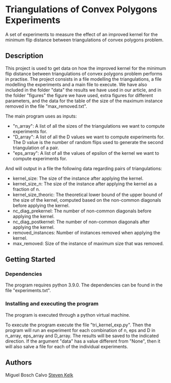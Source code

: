 # Triangulations of Convex Polygons Experiments

A set of experiments to measure the effect of an improved kernel for the minimum flip distance between triangulations of convex polygons problem.

## Description

This project is used to get data on how the improved kernel for the minimum flip distance between triangulations of convex polygons problem performs in practise. The project consists in a file modelling the triangulations, a file modelling the experiments and a main file to execute. We have also included in the folder "data" the results we have used in our article, and in the folder "figures" the figure we have used, extra figures for different parameters, and the data for the table of the size of the maximum instance removed in the file "max_removed.txt".

The main program uses as inputs:
* "n_array": A list of all the sizes of the triangulations we want to compute experiments for.
* "D_array": A list of all the D values we want to compute experiments for. The D value is the number of random flips used to generate the second triangulation of a pair. 
* "eps_array": A list of all the values of epsilon of the kernel we want to compute experiments for.

And will output in a file the following data regarding pairs of triangulations:

*  kernel_size: The size of the instance after applying the kernel.
*  kernel_size_n: The size of the instance after applying the kernel as a fraction of n.
*  kernel_size_theoric: The theoretical lower bound of the upper bound of the size of the kernel, computed based on the non-common diagonals before applying the kernel.
*  nc_diag_prekernel: The number of non-common diagonals before applying the kernel.
*  nc_diag_postkernel: The number of non-common diagonals after applying the kernel.
*  removed_instances: Number of instances removed when applying the kernel.
*  max_removed: Size of the instance of maximum size that was removed.


## Getting Started

### Dependencies

The program requires python 3.9.0. The dependencies can be found in the file "experiments.txt".

### Installing and executing the program

The program is executed through a python virtual machine.

To execute the program execute the file "tri_kernel_exp.py". Then the program will run an experiment for each combination of n, eps and D in n_array, eps_array and D_array. The results will be saved to the indicated direction. If the argument "data" has a value different from "None", then it will also salve a file for each of the individual experiments.

## Authors

Miguel Bosch Calvo
[Steven Kelk](http://skelk.sdf-eu.org)